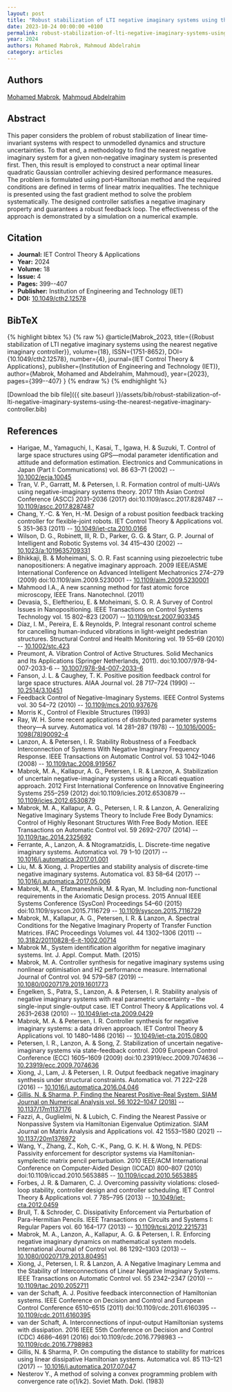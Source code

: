 ```yaml
---
layout: post
title: "Robust stabilization of LTI negative imaginary systems using the nearest negative imaginary controller"
date: 2023-10-24 00:00:00 +0100
permalink: robust-stabilization-of-lti-negative-imaginary-systems-using-the-nearest-negative-imaginary-controller
year: 2024
authors: Mohamed Mabrok, Mahmoud Abdelrahim
category: articles
---
```

 
## Authors
[Mohamed Mabrok](authors/mohamed-a-mabrok), [Mahmoud Abdelrahim](authors/mahmoud-abdelrahim)
 
## Abstract
This paper considers the problem of robust stabilization of linear time‐invariant systems with respect to unmodelled dynamics and structure uncertainties. To that end, a methodology to find the nearest negative imaginary system for a given non‐negative imaginary system is presented first. Then, this result is employed to construct a near optimal linear quadratic Gaussian controller achieving desired performance measures. The problem is formulated using port‐Hamiltonian method and the required conditions are defined in terms of linear matrix inequalities. The technique is presented using the fast gradient method to solve the problem systematically. The designed controller satisfies a negative imaginary property and guarantees a robust feedback loop. The effectiveness of the approach is demonstrated by a simulation on a numerical example.
 
## Citation
- **Journal:** IET Control Theory &amp; Applications
- **Year:** 2024
- **Volume:** 18
- **Issue:** 4
- **Pages:** 399--407
- **Publisher:** Institution of Engineering and Technology (IET)
- **DOI:** [10.1049/cth2.12578](https://doi.org/10.1049/cth2.12578)
 
## BibTeX
{% highlight bibtex %}
{% raw %}
@article{Mabrok_2023,
  title={{Robust stabilization of LTI negative imaginary systems using the nearest negative imaginary controller}},
  volume={18},
  ISSN={1751-8652},
  DOI={10.1049/cth2.12578},
  number={4},
  journal={IET Control Theory &amp; Applications},
  publisher={Institution of Engineering and Technology (IET)},
  author={Mabrok, Mohamed and Abdelrahim, Mahmoud},
  year={2023},
  pages={399--407}
}
{% endraw %}
{% endhighlight %}
 
[Download the bib file]({{ site.baseurl }}/assets/bib/robust-stabilization-of-lti-negative-imaginary-systems-using-the-nearest-negative-imaginary-controller.bib)
 
## References
- Harigae, M., Yamaguchi, I., Kasai, T., Igawa, H. & Suzuki, T. Control of large space structures using GPS—modal parameter identification and attitude and deformation estimation. Electronics and Communications in Japan (Part I: Communications) vol. 86 63–71 (2002) -- [10.1002/ecja.10045](https://doi.org/10.1002/ecja.10045)
- Tran, V. P., Garratt, M. & Petersen, I. R. Formation control of multi-UAVs using negative-imaginary systems theory. 2017 11th Asian Control Conference (ASCC) 2031–2036 (2017) doi:10.1109/ascc.2017.8287487 -- [10.1109/ascc.2017.8287487](https://doi.org/10.1109/ascc.2017.8287487)
- Chang, Y.-C. & Yen, H.-M. Design of a robust position feedback tracking controller for flexible-joint robots. IET Control Theory &amp; Applications vol. 5 351–363 (2011) -- [10.1049/iet-cta.2010.0166](https://doi.org/10.1049/iet-cta.2010.0166)
- Wilson, D. G., Robinett, III, R. D., Parker, G. G. & Starr, G. P. Journal of Intelligent and Robotic Systems vol. 34 415–430 (2002) -- [10.1023/a:1019635709331](https://doi.org/10.1023/a:1019635709331)
- Bhikkaji, B. & Moheimani, S. O. R. Fast scanning using piezoelectric tube nanopositioners: A negative imaginary approach. 2009 IEEE/ASME International Conference on Advanced Intelligent Mechatronics 274–279 (2009) doi:10.1109/aim.2009.5230001 -- [10.1109/aim.2009.5230001](https://doi.org/10.1109/aim.2009.5230001)
- Mahmood I.A., A new scanning method for fast atomic force microscopy, IEEE Trans. Nanotechnol. (2011)
- Devasia, S., Eleftheriou, E. & Moheimani, S. O. R. A Survey of Control Issues in Nanopositioning. IEEE Transactions on Control Systems Technology vol. 15 802–823 (2007) -- [10.1109/tcst.2007.903345](https://doi.org/10.1109/tcst.2007.903345)
- Díaz, I. M., Pereira, E. & Reynolds, P. Integral resonant control scheme for cancelling human-induced vibrations in light-weight pedestrian structures. Structural Control and Health Monitoring vol. 19 55–69 (2010) -- [10.1002/stc.423](https://doi.org/10.1002/stc.423)
- Preumont, A. Vibration Control of Active Structures. Solid Mechanics and Its Applications (Springer Netherlands, 2011). doi:10.1007/978-94-007-2033-6 -- [10.1007/978-94-007-2033-6](https://doi.org/10.1007/978-94-007-2033-6)
- Fanson, J. L. & Caughey, T. K. Positive position feedback control for large space structures. AIAA Journal vol. 28 717–724 (1990) -- [10.2514/3.10451](https://doi.org/10.2514/3.10451)
- Feedback Control of Negative-Imaginary Systems. IEEE Control Systems vol. 30 54–72 (2010) -- [10.1109/mcs.2010.937676](https://doi.org/10.1109/mcs.2010.937676)
- Morris K., Control of Flexible Structures (1993)
- Ray, W. H. Some recent applications of distributed parameter systems theory—A survey. Automatica vol. 14 281–287 (1978) -- [10.1016/0005-1098(78)90092-4](https://doi.org/10.1016/0005-1098(78)90092-4)
- Lanzon, A. & Petersen, I. R. Stability Robustness of a Feedback Interconnection of Systems With Negative Imaginary Frequency Response. IEEE Transactions on Automatic Control vol. 53 1042–1046 (2008) -- [10.1109/tac.2008.919567](https://doi.org/10.1109/tac.2008.919567)
- Mabrok, M. A., Kallapur, A. G., Petersen, I. R. & Lanzon, A. Stabilization of uncertain negative-imaginary systems using a Riccati equation approach. 2012 First International Conference on Innovative Engineering Systems 255–259 (2012) doi:10.1109/icies.2012.6530879 -- [10.1109/icies.2012.6530879](https://doi.org/10.1109/icies.2012.6530879)
- Mabrok, M. A., Kallapur, A. G., Petersen, I. R. & Lanzon, A. Generalizing Negative Imaginary Systems Theory to Include Free Body Dynamics: Control of Highly Resonant Structures With Free Body Motion. IEEE Transactions on Automatic Control vol. 59 2692–2707 (2014) -- [10.1109/tac.2014.2325692](https://doi.org/10.1109/tac.2014.2325692)
- Ferrante, A., Lanzon, A. & Ntogramatzidis, L. Discrete-time negative imaginary systems. Automatica vol. 79 1–10 (2017) -- [10.1016/j.automatica.2017.01.001](https://doi.org/10.1016/j.automatica.2017.01.001)
- Liu, M. & Xiong, J. Properties and stability analysis of discrete-time negative imaginary systems. Automatica vol. 83 58–64 (2017) -- [10.1016/j.automatica.2017.05.006](https://doi.org/10.1016/j.automatica.2017.05.006)
- Mabrok, M. A., Efatmaneshnik, M. & Ryan, M. Including non-functional requirements in the Axiomatic Design process. 2015 Annual IEEE Systems Conference (SysCon) Proceedings 54–60 (2015) doi:10.1109/syscon.2015.7116729 -- [10.1109/syscon.2015.7116729](https://doi.org/10.1109/syscon.2015.7116729)
- Mabrok, M., Kallapur, A. G., Petersen, I. R. & Lanzon, A. Spectral Conditions for the Negative Imaginary Property of Transfer Function Matrices. IFAC Proceedings Volumes vol. 44 1302–1306 (2011) -- [10.3182/20110828-6-it-1002.00714](https://doi.org/10.3182/20110828-6-it-1002.00714)
- Mabrok M., System identification algorithm for negative imaginary systems. Int. J. Appl. Comput. Math. (2015)
- Mabrok, M. A. Controller synthesis for negative imaginary systems using nonlinear optimisation and H2 performance measure. International Journal of Control vol. 94 579–587 (2019) -- [10.1080/00207179.2019.1601773](https://doi.org/10.1080/00207179.2019.1601773)
- Engelken, S., Patra, S., Lanzon, A. & Petersen, I. R. Stability analysis of negative imaginary systems with real parametric uncertainty – the single-input single-output case. IET Control Theory &amp; Applications vol. 4 2631–2638 (2010) -- [10.1049/iet-cta.2009.0429](https://doi.org/10.1049/iet-cta.2009.0429)
- Mabrok, M. A. & Petersen, I. R. Controller synthesis for negative imaginary systems: a data driven approach. IET Control Theory &amp; Applications vol. 10 1480–1486 (2016) -- [10.1049/iet-cta.2015.0800](https://doi.org/10.1049/iet-cta.2015.0800)
- Petersen, I. R., Lanzon, A. & Song, Z. Stabilization of uncertain negative-imaginary systems via state-feedback control. 2009 European Control Conference (ECC) 1605–1609 (2009) doi:10.23919/ecc.2009.7074636 -- [10.23919/ecc.2009.7074636](https://doi.org/10.23919/ecc.2009.7074636)
- Xiong, J., Lam, J. & Petersen, I. R. Output feedback negative imaginary synthesis under structural constraints. Automatica vol. 71 222–228 (2016) -- [10.1016/j.automatica.2016.04.046](https://doi.org/10.1016/j.automatica.2016.04.046)
- [Gillis, N. & Sharma, P. Finding the Nearest Positive-Real System. SIAM Journal on Numerical Analysis vol. 56 1022–1047 (2018)](finding-the-nearest-positive-real-system) -- [10.1137/17m1137176](https://doi.org/10.1137/17m1137176)
- Fazzi, A., Guglielmi, N. & Lubich, C. Finding the Nearest Passive or Nonpassive System via Hamiltonian Eigenvalue Optimization. SIAM Journal on Matrix Analysis and Applications vol. 42 1553–1580 (2021) -- [10.1137/20m1376972](https://doi.org/10.1137/20m1376972)
- Wang, Y., Zhang, Z., Koh, C.-K., Pang, G. K. H. & Wong, N. PEDS: Passivity enforcement for descriptor systems via Hamiltonian-symplectic matrix pencil perturbation. 2010 IEEE/ACM International Conference on Computer-Aided Design (ICCAD) 800–807 (2010) doi:10.1109/iccad.2010.5653885 -- [10.1109/iccad.2010.5653885](https://doi.org/10.1109/iccad.2010.5653885)
- Forbes, J. R. & Damaren, C. J. Overcoming passivity violations: closed‐loop stability, controller design and controller scheduling. IET Control Theory &amp; Applications vol. 7 785–795 (2013) -- [10.1049/iet-cta.2012.0459](https://doi.org/10.1049/iet-cta.2012.0459)
- Brull, T. & Schroder, C. Dissipativity Enforcement via Perturbation of Para-Hermitian Pencils. IEEE Transactions on Circuits and Systems I: Regular Papers vol. 60 164–177 (2013) -- [10.1109/tcsi.2012.2215731](https://doi.org/10.1109/tcsi.2012.2215731)
- Mabrok, M. A., Lanzon, A., Kallapur, A. G. & Petersen, I. R. Enforcing negative imaginary dynamics on mathematical system models. International Journal of Control vol. 86 1292–1303 (2013) -- [10.1080/00207179.2013.804951](https://doi.org/10.1080/00207179.2013.804951)
- Xiong, J., Petersen, I. R. & Lanzon, A. A Negative Imaginary Lemma and the Stability of Interconnections of Linear Negative Imaginary Systems. IEEE Transactions on Automatic Control vol. 55 2342–2347 (2010) -- [10.1109/tac.2010.2052711](https://doi.org/10.1109/tac.2010.2052711)
- van der Schaft, A. J. Positive feedback interconnection of Hamiltonian systems. IEEE Conference on Decision and Control and European Control Conference 6510–6515 (2011) doi:10.1109/cdc.2011.6160395 -- [10.1109/cdc.2011.6160395](https://doi.org/10.1109/cdc.2011.6160395)
- van der Schaft, A. Interconnections of input-output Hamiltonian systems with dissipation. 2016 IEEE 55th Conference on Decision and Control (CDC) 4686–4691 (2016) doi:10.1109/cdc.2016.7798983 -- [10.1109/cdc.2016.7798983](https://doi.org/10.1109/cdc.2016.7798983)
- Gillis, N. & Sharma, P. On computing the distance to stability for matrices using linear dissipative Hamiltonian systems. Automatica vol. 85 113–121 (2017) -- [10.1016/j.automatica.2017.07.047](https://doi.org/10.1016/j.automatica.2017.07.047)
- Nesterov Y., A method of solving a convex programming problem with convergence rate o(1/k2). Soviet Math. Dokl. (1983)


